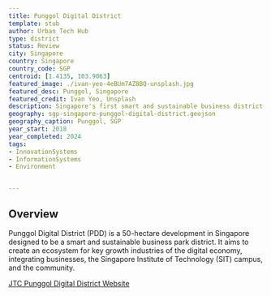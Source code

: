 ```yaml
---
title: Punggol Digital District
template: stub
author: Urban Tech Hub
type: district
status: Review
city: Singapore 
country: Singapore
country_code: SGP
centroid: [1.4135, 103.9063]
featured_image: ./ivan-yeo-4eBUm7AZ8BQ-unsplash.jpg
featured_desc: Punggol, Singapore
featured_credit: Ivan Yeo, Unsplash
description: Singapore's first smart and sustainable business district integrating industry, academia, and community to create an ecosystem for the digital economy.
geography: sgp-singapore-punggol-digital-district.geojson
geography_caption: Punggol, SGP
year_start: 2018
year_completed: 2024
tags: 
- InnovationSystems
- InformationSystems
- Environment


---
```


## Overview

Punggol Digital District (PDD) is a 50-hectare development in Singapore designed to be a smart and sustainable business park district. It aims to create an ecosystem for key growth industries of the digital economy, integrating businesses, the Singapore Institute of Technology (SIT) campus, and the community.

[JTC Punggol Digital District Website](https://estates.jtc.gov.sg/pdd)

